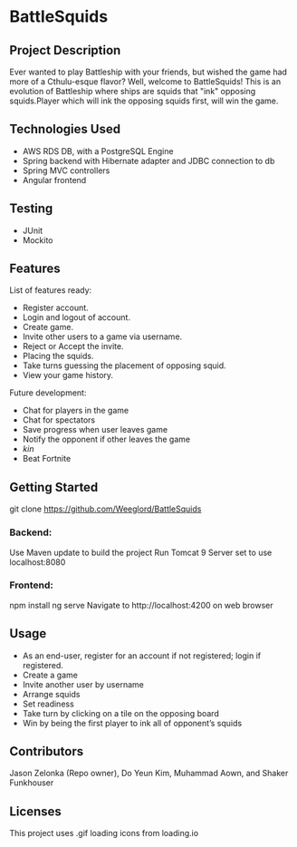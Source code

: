 # BattleSquids

## Project Description

Ever wanted to play Battleship with your friends, but wished the game had more of a Cthulu-esque flavor? Well, welcome to BattleSquids! This is an evolution of Battleship where ships are squids that "ink" opposing squids.Player which will ink the opposing squids first, will win the game.

## Technologies Used

* AWS RDS DB, with a PostgreSQL Engine
* Spring backend with Hibernate adapter and JDBC connection to db
* Spring MVC controllers
* Angular frontend

## Testing

* JUnit
* Mockito

## Features

List of features ready:
* Register account.
* Login and logout of account.
* Create game.
* Invite other users to a game via username.
* Reject or Accept the invite.
* Placing the squids.
* Take turns guessing the placement of opposing squid.
* View your game history.

Future development:
* Chat for players in the game
* Chat for spectators
* Save progress when user leaves game 
* Notify the opponent if other leaves the game
* $kin$
* Beat Fortnite

## Getting Started
   
git clone https://github.com/Weeglord/BattleSquids

### Backend:
Use Maven update to build the project
Run Tomcat 9 Server set to use localhost:8080

### Frontend:
npm install
ng serve
Navigate to http://localhost:4200 on web browser

## Usage
* As an end-user, register for an account if not registered; login if registered.
* Create a game
* Invite another user by username
* Arrange squids
* Set readiness
* Take turn by clicking on a tile on the opposing board
* Win by being the first player to ink all of opponent’s squids

## Contributors

Jason Zelonka (Repo owner), Do Yeun Kim, Muhammad Aown, and Shaker Funkhouser

## Licenses
This project uses .gif loading icons from loading.io
